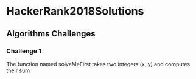 # HackerRank2018Solutions

## Algorithms Challenges

### Challenge 1
The function named solveMeFirst takes two integers (x, y) and computes their sum